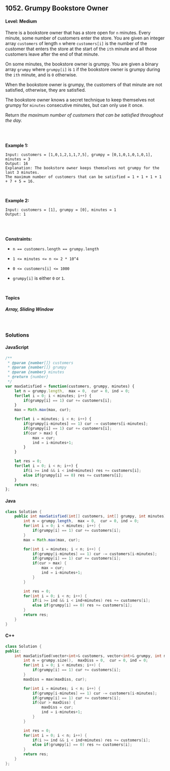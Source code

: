 ## 1052. Grumpy Bookstore Owner
#### Level: Medium


There is a bookstore owner that has a store open for `n` minutes. Every minute, some number of customers enter the store. You are given an integer array `customers` of length `n` where `customers[i]` is the number of the customer that enters the store at the start of the `ith` minute and all those customers leave after the end of that minute.

On some minutes, the bookstore owner is grumpy. You are given a binary array `grumpy` where `grumpy[i]` is `1` if the bookstore owner is grumpy during the `ith` minute, and is `0` otherwise.

When the bookstore owner is grumpy, the customers of that minute are not satisfied, otherwise, they are satisfied.

The bookstore owner knows a secret technique to keep themselves not grumpy for `minutes` consecutive minutes, but can only use it once.

Return *the maximum number of customers that can be satisfied throughout the day.*

<br><br>


**Example 1:** 

```
Input: customers = [1,0,1,2,1,1,7,5], grumpy = [0,1,0,1,0,1,0,1], minutes = 3
Output: 16
Explanation: The bookstore owner keeps themselves not grumpy for the last 3 minutes. 
The maximum number of customers that can be satisfied = 1 + 1 + 1 + 1 + 7 + 5 = 16.
```

<br> 


**Example 2:**

```
Input: customers = [1], grumpy = [0], minutes = 1
Output: 1
```

<br>


<br>

**Constraints:**
- `n == customers.length == grumpy.length`

- `1 <= minutes <= n <= 2 * 10^4`

- `0 <= customers[i] <= 1000`

- `grumpy[i]` is either `0` or `1`.
 


<br>

**Topics** 

##### Array, Sliding Window


<br>

### Solutions

#### JavaScript
```javascript
/**
 * @param {number[]} customers
 * @param {number[]} grumpy
 * @param {number} minutes
 * @return {number}
 */
var maxSatisfied = function(customers, grumpy, minutes) {
    let n = grumpy.length,  max = 0,  cur = 0, ind = 0;
    for(let i = 0; i < minutes; i++) {
        if(grumpy[i] == 1) cur += customers[i];
    }
    max = Math.max(max, cur);

    for(let i = minutes; i < n; i++) {
        if(grumpy[i-minutes] == 1) cur -= customers[i-minutes];
        if(grumpy[i] == 1) cur += customers[i];
        if(cur > max) {
            max = cur;
            ind = i-minutes+1;
        }
    }

    let res = 0;
    for(let i = 0; i < n; i++) {
        if(i >= ind && i < ind+minutes) res += customers[i];
        else if(grumpy[i] == 0) res += customers[i];
    }
    return res;
};
```

#### Java
```java
class Solution {
    public int maxSatisfied(int[] customers, int[] grumpy, int minutes) {
        int n = grumpy.length,  max = 0,  cur = 0, ind = 0;
        for(int i = 0; i < minutes; i++) {
            if(grumpy[i] == 1) cur += customers[i];
        }
        max = Math.max(max, cur);

        for(int i = minutes; i < n; i++) {
            if(grumpy[i-minutes] == 1) cur -= customers[i-minutes];
            if(grumpy[i] == 1) cur += customers[i];
            if(cur > max) {
                max = cur;
                ind = i-minutes+1;
            }
        }

        int res = 0;
        for(int i = 0; i < n; i++) {
            if(i >= ind && i < ind+minutes) res += customers[i];
            else if(grumpy[i] == 0) res += customers[i];
        }
        return res;
    }
}
```

#### C++
```c++
class Solution {
public:
    int maxSatisfied(vector<int>& customers, vector<int>& grumpy, int minutes) {
        int n = grumpy.size(),  maxDiss = 0,  cur = 0, ind = 0;
        for(int i = 0; i < minutes; i++) {
            if(grumpy[i] == 1) cur += customers[i];
        }
        maxDiss = max(maxDiss, cur);

        for(int i = minutes; i < n; i++) {
            if(grumpy[i-minutes] == 1) cur -= customers[i-minutes];
            if(grumpy[i] == 1) cur += customers[i];
            if(cur > maxDiss) {
                maxDiss = cur;
                ind = i-minutes+1;
            }
        }

        int res = 0;
        for(int i = 0; i < n; i++) {
            if(i >= ind && i < ind+minutes) res += customers[i];
            else if(grumpy[i] == 0) res += customers[i];
        }
        return res;        
    }
};
```